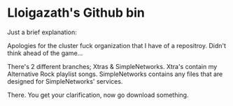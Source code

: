 # Lloigazath's Github bin
Just a brief explanation:

Apologies for the cluster fuck organization that I have of a repositroy.
Didn't think ahead of the game...

There's 2 different branches; Xtras & SimpleNetworks.
Xtra's contain my Alternative Rock playlist songs.
SimpleNetworks contains any files that are designed for SimpleNetworks' services.



There. You get your clarification, now go download something.
